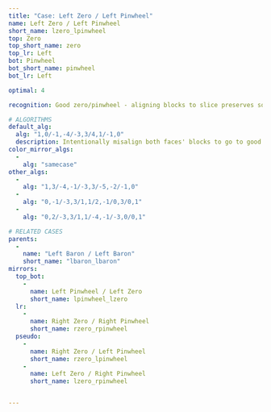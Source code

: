 ```yaml
---
title: "Case: Left Zero / Left Pinwheel"
name: Left Zero / Left Pinwheel
short_name: lzero_lpinwheel
top: Zero
top_short_name: zero
top_lr: Left
bot: Pinwheel
bot_short_name: pinwheel
bot_lr: Left

optimal: 4

recognition: Good zero/pinwheel - aligning blocks to slice preserves squareshape.

# ALGORITHMS
default_alg:
  alg: "1,0/-1,-4/-3,3/4,1/-1,0"
  description: Intentionally misalign both faces' blocks to go to good baron/baron.
color_mirror_algs:
  -
    alg: "samecase"
other_algs:
  -
    alg: "1,3/-4,-1/-3,3/-5,-2/-1,0"
  -
    alg: "0,-1/-3,3/1,1/2,-1/0,3/0,1"
  -
    alg: "0,2/-3,3/1,1/-4,-1/-3,0/0,1"

# RELATED CASES
parents:
  -
    name: "Left Baron / Left Baron"
    short_name: "lbaron_lbaron"
mirrors:
  top_bot:
    -
      name: Left Pinwheel / Left Zero
      short_name: lpinwheel_lzero
  lr:
    -
      name: Right Zero / Right Pinwheel
      short_name: rzero_rpinwheel
  pseudo:
    -
      name: Right Zero / Left Pinwheel
      short_name: rzero_lpinwheel
    -
      name: Left Zero / Right Pinwheel
      short_name: lzero_rpinwheel


---
```


